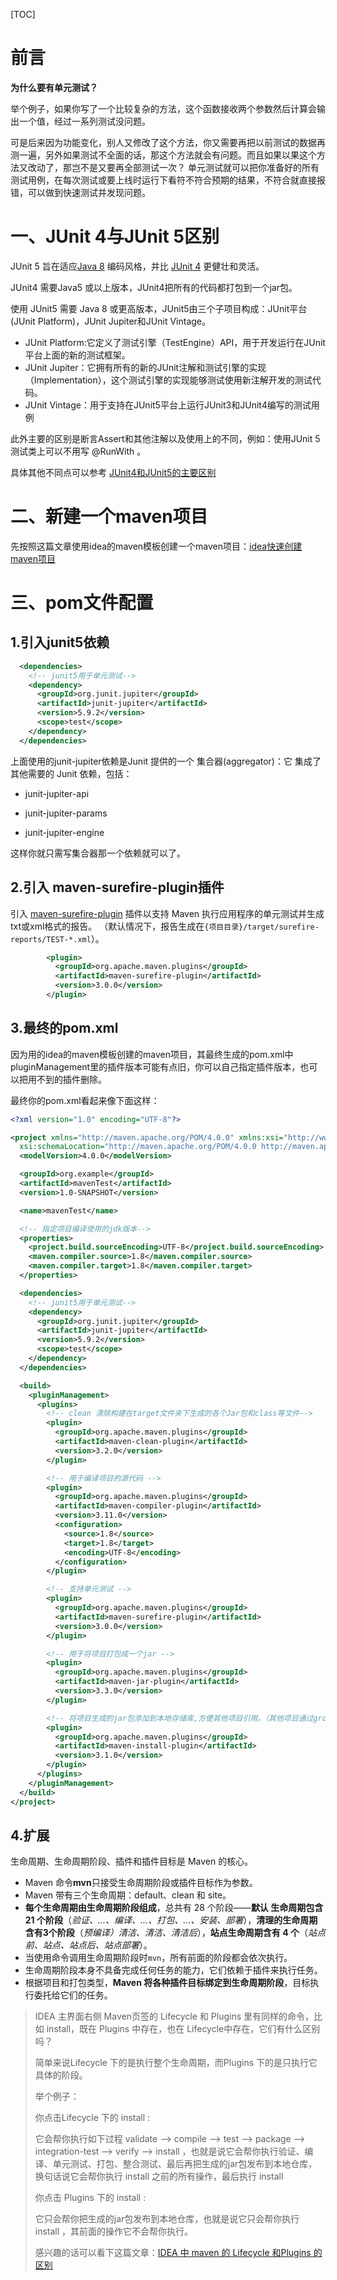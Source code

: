 [TOC]

# 前言
**为什么要有单元测试？**

举个例子，如果你写了一个比较复杂的方法，这个函数接收两个参数然后计算会输出一个值，经过一系列测试没问题。

可是后来因为功能变化，别人又修改了这个方法，你又需要再把以前测试的数据再测一遍，另外如果测试不全面的话，那这个方法就会有问题。而且如果以果这个方法又改动了，那岂不是又要再全部测试一次？
单元测试就可以把你准备好的所有测试用例，在每次测试或要上线时运行下看符不符合预期的结果，不符合就直接报错，可以做到快速测试并发现问题。

# 一、JUnit 4与JUnit 5区别

JUnit 5 旨在适应[Java 8](https://howtodoinjava.com/java-8-tutorial/) 编码风格，并比 [JUnit 4](https://howtodoinjava.com/junit-4/) 更健壮和灵活。

JUnit4 需要Java5 或以上版本，JUnit4把所有的代码都打包到一个jar包。

使用 JUnit5 需要 Java 8 或更高版本，JUnit5由三个子项目构成：JUnit平台(JUnit Platform)，JUnit Jupiter和JUnit Vintage。

- JUnit Platform:它定义了测试引擎（TestEngine）API，用于开发运行在JUnit平台上面的新的测试框架。
- JUnit Jupiter：它拥有所有的新的JUnit注解和测试引擎的实现（Implementation），这个测试引擎的实现能够测试使用新注解开发的测试代码。
- JUnit Vintage：用于支持在JUnit5平台上运行JUnit3和JUnit4编写的测试用例

此外主要的区别是断言Assert和其他注解以及使用上的不同，例如：使用JUnit 5 测试类上可以不用写 @RunWith 。

具体其他不同点可以参考 [JUnit4和JUnit5的主要区别](https://blog.csdn.net/lzufeng/article/details/127521842)

# 二、新建一个maven项目

先按照这篇文章使用idea的maven模板创建一个maven项目：[idea快速创建maven项目](https://blog.csdn.net/qq_33697094/article/details/129525957)

# 三、pom文件配置


## 1.引入junit5依赖

```xml
  <dependencies>
    <!-- junit5用于单元测试-->
    <dependency>
      <groupId>org.junit.jupiter</groupId>
      <artifactId>junit-jupiter</artifactId>
      <version>5.9.2</version>
      <scope>test</scope>
    </dependency>
  </dependencies>
```

上面使用的junit-jupiter依赖是Junit 提供的一个 集合器(aggregator)：它 集成了其他需要的 Junit 依赖，包括：
- junit-jupiter-api

- junit-jupiter-params

- junit-jupiter-engine

这样你就只需写集合器那一个依赖就可以了。

## 2.引入 maven-surefire-plugin插件

引入 [maven-surefire-plugin](https://so.csdn.net/so/search?q=maven-surefire-plugin&spm=1001.2101.3001.7020) 插件以支持 Maven 执行应用程序的单元测试并生成txt或xml格式的报告。
（默认情况下，报告生成在`{项目目录}/target/surefire-reports/TEST-*.xml`）。

```xml
        <plugin>
          <groupId>org.apache.maven.plugins</groupId>
          <artifactId>maven-surefire-plugin</artifactId>
          <version>3.0.0</version>
        </plugin>
```

## 3.最终的pom.xml

因为用的idea的maven模板创建的maven项目，其最终生成的pom.xml中 pluginManagement里的插件版本可能有点旧，你可以自己指定插件版本，也可以把用不到的插件删除。

最终你的pom.xml看起来像下面这样：

```xml
<?xml version="1.0" encoding="UTF-8"?>

<project xmlns="http://maven.apache.org/POM/4.0.0" xmlns:xsi="http://www.w3.org/2001/XMLSchema-instance"
  xsi:schemaLocation="http://maven.apache.org/POM/4.0.0 http://maven.apache.org/xsd/maven-4.0.0.xsd">
  <modelVersion>4.0.0</modelVersion>

  <groupId>org.example</groupId>
  <artifactId>mavenTest</artifactId>
  <version>1.0-SNAPSHOT</version>

  <name>mavenTest</name>

  <!-- 指定项目编译使用的jdk版本-->
  <properties>
    <project.build.sourceEncoding>UTF-8</project.build.sourceEncoding>
    <maven.compiler.source>1.8</maven.compiler.source>
    <maven.compiler.target>1.8</maven.compiler.target>
  </properties>

  <dependencies>
    <!-- junit5用于单元测试-->
    <dependency>
      <groupId>org.junit.jupiter</groupId>
      <artifactId>junit-jupiter</artifactId>
      <version>5.9.2</version>
      <scope>test</scope>
    </dependency>
  </dependencies>

  <build>
    <pluginManagement>
      <plugins>
        <!-- clean 清除构建在target文件夹下生成的各个Jar包和class等文件-->
        <plugin>
          <groupId>org.apache.maven.plugins</groupId>
          <artifactId>maven-clean-plugin</artifactId>
          <version>3.2.0</version>
        </plugin>

        <!-- 用于编译项目的源代码 -->
        <plugin>
          <groupId>org.apache.maven.plugins</groupId>
          <artifactId>maven-compiler-plugin</artifactId>
          <version>3.11.0</version>
          <configuration>
            <source>1.8</source>
            <target>1.8</target>
            <encoding>UTF-8</encoding>
          </configuration>
        </plugin>

        <!-- 支持单元测试 -->
        <plugin>
          <groupId>org.apache.maven.plugins</groupId>
          <artifactId>maven-surefire-plugin</artifactId>
          <version>3.0.0</version>
        </plugin>

        <!-- 用于将项目打包成一个jar -->
        <plugin>
          <groupId>org.apache.maven.plugins</groupId>
          <artifactId>maven-jar-plugin</artifactId>
          <version>3.3.0</version>
        </plugin>

        <!-- 将项目生成的jar包添加到本地存储库,方便其他项目引用。（其他项目通过groupId、artifactId、version来引用本项目的jar） -->
        <plugin>
          <groupId>org.apache.maven.plugins</groupId>
          <artifactId>maven-install-plugin</artifactId>
          <version>3.1.0</version>
        </plugin>
      </plugins>
    </pluginManagement>
  </build>
</project>

```

## 4.扩展

生命周期、生命周期阶段、插件和插件目标是 Maven 的核心。

- Maven 命令**mvn**只接受生命周期阶段或插件目标作为参数。
- Maven 带有三个生命周期：default、clean 和 site。
- **每个生命周期由生命周期阶段组成**，总共有 28 个阶段——**默认 生命周期包含21 个阶段**（*验证、...、编译、...、打包、...、安装、部署*），**清理的生命周期含有3个阶段**（*预编译）清洁、清洁、清洁后*），**站点生命周期含有 4 个**（*站点前、站点、站点后、站点部署*）。
- 当使用命令调用生命周期阶段时`mvn`，所有前面的阶段都会依次执行。
- 生命周期阶段本身不具备完成任何任务的能力，它们依赖于插件来执行任务。
- 根据项目和打包类型，**Maven 将各种插件目标绑定到生命周期阶段**，目标执行委托给它们的任务。



> IDEA 主界面右侧 Maven页签的 Lifecycle 和 Plugins 里有同样的命令，比如 install，既在 Plugins 中存在，也在 Lifecycle中存在，它们有什么区别吗？
>
> 简单来说Lifecycle 下的是执行整个生命周期，而Plugins 下的是只执行它具体的阶段。
>
> 举个例子：
>
> 你点击Lifecycle 下的  install :
>
> 它会帮你执行如下过程  validate --> compile --> test --> package --> integration-test --> verify --> install ，也就是说它会帮你执行验证、编译、单元测试、打包、整合测试、最后再把生成的jar包发布到本地仓库，换句话说它会帮你执行 install 之前的所有操作，最后执行 install 
>
> 你点击 Plugins 下的 install :
>
> 它只会帮你把生成的jar包发布到本地仓库，也就是说它只会帮你执行 install ，其前面的操作它不会帮你执行。
>
> 感兴趣的话可以看下这篇文章：[IDEA 中 maven 的 Lifecycle 和Plugins 的区别](https://www.jb51.net/article/276738.htm)

